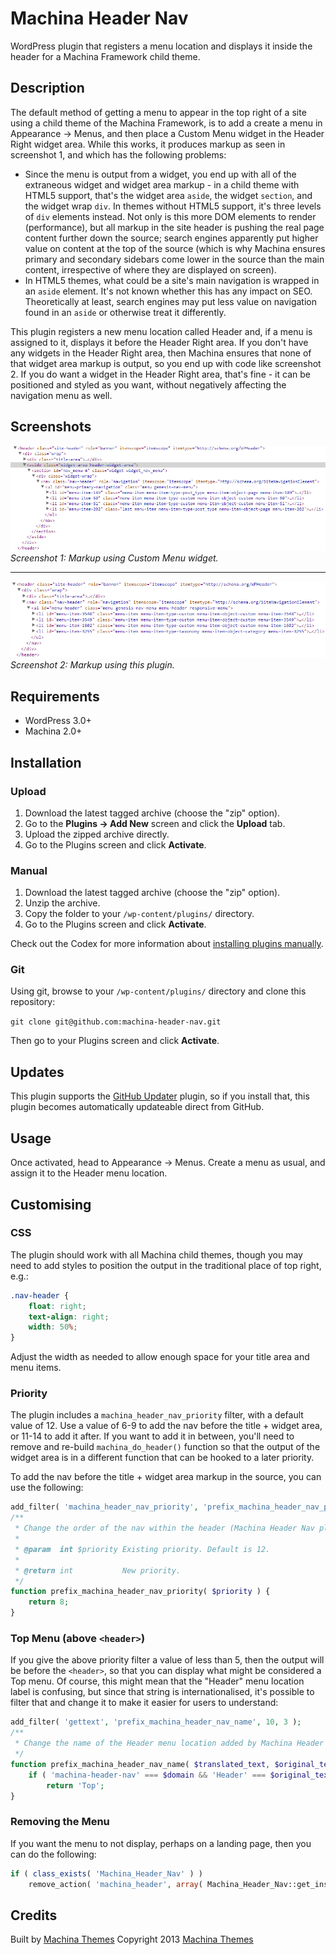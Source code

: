 # Machina Header Nav

WordPress plugin that registers a menu location and displays it inside the header for a Machina Framework child theme.

## Description

The default method of getting a menu to appear in the top right of a site using a child theme of the Machina Framework, is to add a create a menu in Appearance -> Menus, and then place a Custom Menu widget in the Header Right widget area. While this works, it produces markup as seen in screenshot 1, and which has the following problems:

 * Since the menu is output from a widget, you end up with all of the extraneous widget and widget area markup - in a child theme with HTML5 support, that's the widget area `aside`, the widget `section`, and the widget wrap `div`. In themes without HTML5 support, it's three levels of `div` elements instead. Not only is this more DOM elements to render (performance), but all markup in the site header is pushing the real page content further down the source; search engines apparently put higher value on content at the top of the source (which is why Machina ensures primary and secondary sidebars come lower in the source than the main content, irrespective of where they are displayed on screen).
 * In HTML5 themes, what could be a site's main navigation is wrapped in an `aside` element. It's not known whether this has any impact on SEO. Theoretically at least, search engines may put less value on navigation found in an `aside` or otherwise treat it differently.

This plugin registers a new menu location called Header and, if a menu is assigned to it, displays it before the Header Right area. If you don't have any widgets in the Header Right area, then Machina ensures that none of that widget area markup is output, so you end up with code like screenshot 2. If you do want a widget in the Header Right area, that's fine - it can be positioned and styled as you want, without negatively affecting the navigation menu as well.

## Screenshots

![Screenshot of markup using Custom Menu widget](assets/screenshot-1.png)
_Screenshot 1: Markup using Custom Menu widget._

---

![Screenshot of markup using this plugin](assets/screenshot-2.png)
_Screenshot 2: Markup using this plugin._

## Requirements
 * WordPress 3.0+
 * Machina 2.0+

## Installation

### Upload

1. Download the latest tagged archive (choose the "zip" option).
2. Go to the __Plugins -> Add New__ screen and click the __Upload__ tab.
3. Upload the zipped archive directly.
4. Go to the Plugins screen and click __Activate__.

### Manual

1. Download the latest tagged archive (choose the "zip" option).
2. Unzip the archive.
3. Copy the folder to your `/wp-content/plugins/` directory.
4. Go to the Plugins screen and click __Activate__.

Check out the Codex for more information about [installing plugins manually](http://codex.wordpress.org/Managing_Plugins#Manual_Plugin_Installation).

### Git

Using git, browse to your `/wp-content/plugins/` directory and clone this repository:

`git clone git@github.com:machina-header-nav.git`

Then go to your Plugins screen and click __Activate__.

## Updates

This plugin supports the [GitHub Updater](https://github.com/afragen/github-updater) plugin, so if you install that, this plugin becomes automatically updateable direct from GitHub.

## Usage

Once activated, head to Appearance -> Menus. Create a menu as usual, and assign it to the Header menu location.

## Customising

### CSS

The plugin should work with all Machina child themes, though you may need to add styles to position the output in the traditional place of top right, e.g.:

~~~css
.nav-header {
	float: right;
	text-align: right;
	width: 50%;
}
~~~

Adjust the width as needed to allow enough space for your title area and menu items.

### Priority

The plugin includes a `machina_header_nav_priority` filter, with a default value of 12. Use a value of 6-9 to add the nav before the title + widget area, or 11-14 to add it after. If you want to add it in between, you'll need to remove and re-build `machina_do_header()` function so that the output of the widget area is in a different function that can be hooked to a later priority.

To add the nav before the title + widget area markup in the source, you can use the following:

~~~php
add_filter( 'machina_header_nav_priority', 'prefix_machina_header_nav_priority' );
/**
 * Change the order of the nav within the header (Machina Header Nav plugin)
 *
 * @param  int $priority Existing priority. Default is 12.
 *
 * @return int           New priority.
 */
function prefix_machina_header_nav_priority( $priority ) {
	return 8;
}
~~~

### Top Menu (above `<header>`)

If you give the above priority filter a value of less than 5, then the output will be before the `<header>`, so that you can display what might be considered a Top menu. Of course, this might mean that the "Header" menu location label is confusing, but since that string is internationalised, it's possible to filter that and change it to make it easier for users to understand:

~~~php
add_filter( 'gettext', 'prefix_machina_header_nav_name', 10, 3 );
/**
 * Change the name of the Header menu location added by Machina Header Nav plugin.
 */
function prefix_machina_header_nav_name( $translated_text, $original_text, $domain ) {
	if ( 'machina-header-nav' === $domain && 'Header' === $original_text )
		return 'Top';
}
~~~

### Removing the Menu

If you want the menu to not display, perhaps on a landing page, then you can do the following:

~~~php
if ( class_exists( 'Machina_Header_Nav' ) )
	remove_action( 'machina_header', array( Machina_Header_Nav::get_instance(), 'show_menu' ), apply_filters( 'machina_header_nav_priority', 12 ) );
~~~

## Credits

Built by [Machina Themes](https://twitter.com/)
Copyright 2013 [Machina Themes](http://machinathemes.com/)
